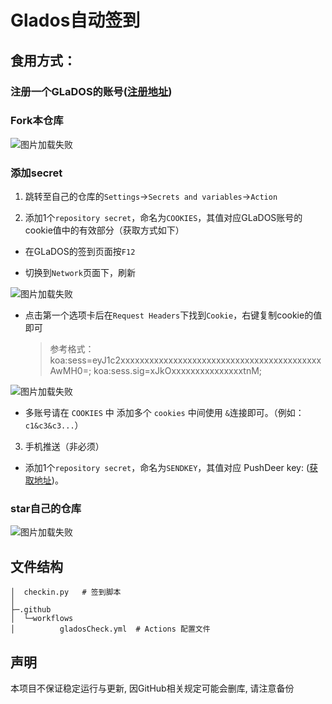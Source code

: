 # Glados自动签到

## 食用方式：

### 注册一个GLaDOS的账号([注册地址](https://glados.space))


### **Fork**本仓库

![图片加载失败](imgs/1.png)

### 添加**secret**

1. 跳转至自己的仓库的`Settings`->`Secrets and variables`->`Action`

2. 添加1个`repository secret`，命名为`COOKIES`，其值对应GLaDOS账号的cookie值中的有效部分（获取方式如下）

- 在GLaDOS的签到页面按`F12`

- 切换到`Network`页面下，刷新

![图片加载失败](imgs/2.png)

- 点击第一个选项卡后在`Request Headers`下找到`Cookie`，右键复制cookie的值即可

  > 参考格式：koa:sess=eyJ1c2xxxxxxxxxxxxxxxxxxxxxxxxxxxxxxxxxxxxxxxxxxAwMH0=; koa:sess.sig=xJkOxxxxxxxxxxxxxxxtnM;

![图片加载失败](imgs/3.png)

- 多账号请在 `COOKIES` 中 添加多个 `cookies` 中间使用 `&`连接即可。（例如： `c1&c3&c3...`）

3. 手机推送（非必须）

- 添加1个`repository secret`，命名为`SENDKEY`，其值对应 PushDeer key: ([获取地址](https://www.pushdeer.com/product.html))。

### **star**自己的仓库

![图片加载失败](imgs/4.png)

## 文件结构

```shell
│  checkin.py	# 签到脚本
│
├─.github
│  └─workflows
│          gladosCheck.yml	# Actions 配置文件
```

## 声明

本项目不保证稳定运行与更新, 因GitHub相关规定可能会删库, 请注意备份
